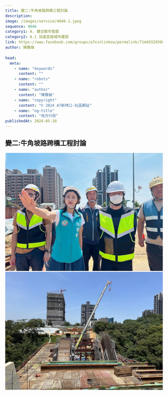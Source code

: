 ```yaml
---
title: 變二:牛角坡路跨橋工程討論
description:
image: /images/service/4046-1.jpeg
sequence: 4046
category1: A. 健全都市發展
category2: A.1 加速宜居城市建設
link: https://www.facebook.com/groups/a7xinlinkou/permalink/714493293989255/
author: 陳雅倫

head:
  meta:
    - name: "keywords"
      content: ""
    - name: "robots"
      content: ""
    - name: "author"
      content: "陳雅倫"
    - name: "copyright"
      content: "© 2024 A7新林口-社區網站"
    - name: "og:title"
      content: "地方行政"
publishedAt: 2024-05-10
---
```


## 變二:牛角坡路跨橋工程討論

![s4047-1.jpeg](/images/service/s4047-1.jpeg)
![s4047-2.jpeg](/images/service/s4047-2.jpeg)
